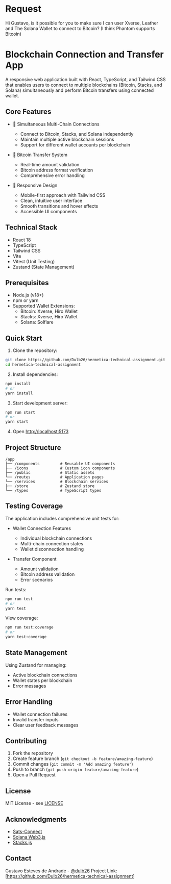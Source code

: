 # Request

Hi Gustavo, is it possible for you to make sure I can user Xverse, Leather and The Solana Wallet to connect to Bitcoin? (I think Phantom supports Bitcoin)

# Blockchain Connection and Transfer App

A responsive web application built with React, TypeScript, and Tailwind CSS that enables users to connect to multiple blockchains (Bitcoin, Stacks, and Solana) simultaneously and perform Bitcoin transfers using connected wallet.

## Core Features

- 🔗 Simultaneous Multi-Chain Connections
  - Connect to Bitcoin, Stacks, and Solana independently
  - Maintain multiple active blockchain sessions
  - Support for different wallet accounts per blockchain
- 💸 Bitcoin Transfer System

  - Real-time amount validation
  - Bitcoin address format verification
  - Comprehensive error handling

- 🎨 Responsive Design
  - Mobile-first approach with Tailwind CSS
  - Clean, intuitive user interface
  - Smooth transitions and hover effects
  - Accessible UI components

## Technical Stack

- React 18
- TypeScript
- Tailwind CSS
- Vite
- Vitest (Unit Testing)
- Zustand (State Management)

## Prerequisites

- Node.js (v18+)
- npm or yarn
- Supported Wallet Extensions:
  - Bitcoin: Xverse, Hiro Wallet
  - Stacks: Xverse, Hiro Wallet
  - Solana: Solflare

## Quick Start

1. Clone the repository:

```bash
git clone https://github.com/Dulb26/hermetica-technical-assignment.git
cd hermetica-technical-assignment
```

2. Install dependencies:

```bash
npm install
# or
yarn install
```

3. Start development server:

```bash
npm run start
# or
yarn start
```

4. Open [http://localhost:5173](http://localhost:5173)

## Project Structure

```
/app
├── /components         # Reusable UI components
├── /icons              # Custom icon components
├── /public             # Static assets
└── /routes             # Application pages
└── /services           # Blockchain services
├── /store              # Zustand store
└── /types              # TypeScript types
```

## Testing Coverage

The application includes comprehensive unit tests for:

- Wallet Connection Features

  - Individual blockchain connections
  - Multi-chain connection states
  - Wallet disconnection handling

- Transfer Component
  - Amount validation
  - Bitcoin address validation
  - Error scenarios

Run tests:

```bash
npm run test
# or
yarn test
```

View coverage:

```bash
npm run test:coverage
# or
yarn test:coverage
```

## State Management

Using Zustand for managing:

- Active blockchain connections
- Wallet states per blockchain
- Error messages

## Error Handling

- Wallet connection failures
- Invalid transfer inputs
- Clear user feedback messages

## Contributing

1. Fork the repository
2. Create feature branch (`git checkout -b feature/amazing-feature`)
3. Commit changes (`git commit -m 'Add amazing feature'`)
4. Push to branch (`git push origin feature/amazing-feature`)
5. Open a Pull Request

## License

MIT License - see [LICENSE](LICENSE)

## Acknowledgments

- [Sats-Connect](https://github.com/secretkeylabs/sats-connect)
- [Solana Web3.js](https://github.com/solana-labs/solana-web3.js)
- [Stacks.js](https://github.com/hirosystems/stacks.js)

## Contact

Gustavo Esteves de Andrade - [@dulb26](https://twitter.com/dulb26)
Project Link: [https://github.com/Dulb26/hermetica-technical-assignment]
